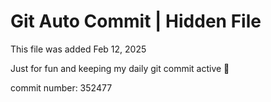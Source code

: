 # Git Auto Commit | Hidden File

This file was added Feb 12, 2025

Just for fun and keeping my daily git commit active 🤪

commit number: 352477
